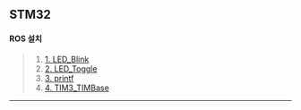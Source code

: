 ## STM32




#### ROS 설치


>1. [1. LED_Blink](https://github.com/greattoe/stm32/blob/master/ex01_LED_Blink/ex01_LED_BLINK.md) 
>2. [2. LED_Toggle](./ex02_LED_Toggle/ex02_LED_Toggle.md) 
>3. [3. printf](./ex03_printf/ex03_printf.md) 
>4. [4. TIM3_TIMBase](./ex04_TIM3_TimBase/ex04_TIM3_TimBase.md) 

---

